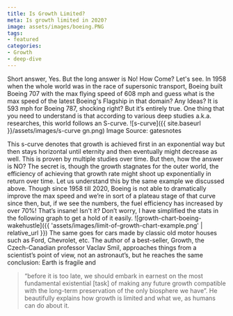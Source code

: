 ```yaml
---
title: Is Growth Limited?
meta: Is growth limited in 2020?
image: assets/images/boeing.PNG
tags:
- featured
categories:
- Growth
- deep-dive
---
```


Short answer, Yes.
But the long answer is No!
How Come? Let's see.
In 1958 when the whole world was in the race of supersonic transport, Boeing built Boeing 707 with the max flying speed of 608 mph and guess what is the max speed of the latest Boeing's Flagship in that domain?
Any Ideas?
It is 593 mph for Boeing 787, shocking right? But it’s entirely true.
One thing that you need to understand is that according to various deep studies a.k.a. researches, this world follows an S-curve.
![s-curve]({{ site.baseurl }}/assets/images/s-curve gn.png)
Image Source: gatesnotes

This s-curve denotes that growth is achieved first in an exponential way but then stays horizontal until eternity and then eventually might decrease as well. This is proven by multiple studies over time.
But then, how the answer is NO?
The secret is, though the growth stagnates for the outer world, the efficiency of achieving that growth rate might shoot up exponentially in return over time.
Let us understand this by the same example we discussed above.
Though since 1958 till 2020, Boeing is not able to dramatically improve the max speed and we’re in sort of a plateau stage of that curve since then, but, if we see the numbers, the fuel efficiency has increased by over 70%! That’s insane! Isn't it?
Don’t worry, I have simplified the stats in the following graph to get a hold of it easily.
![growth-chart-boeing-wakehustle]({{ 'assets/images/limit-of-growth-chart-example.png' | relative_url }})
The same goes for cars made by classic old motor houses such as Ford, Chevrolet, etc.
The author of a best-seller, Growth, the Czech-Canadian professor Vaclav Smil, approaches things from a scientist’s point of view, not an astronaut’s, but he reaches the same conclusion: Earth is fragile and
> “before it is too late, we should embark in earnest on the most fundamental existential [task] of making any future growth compatible with the long-term preservation of the only biosphere we have”.
He beautifully explains how growth is limited and what we, as humans can do about it.
